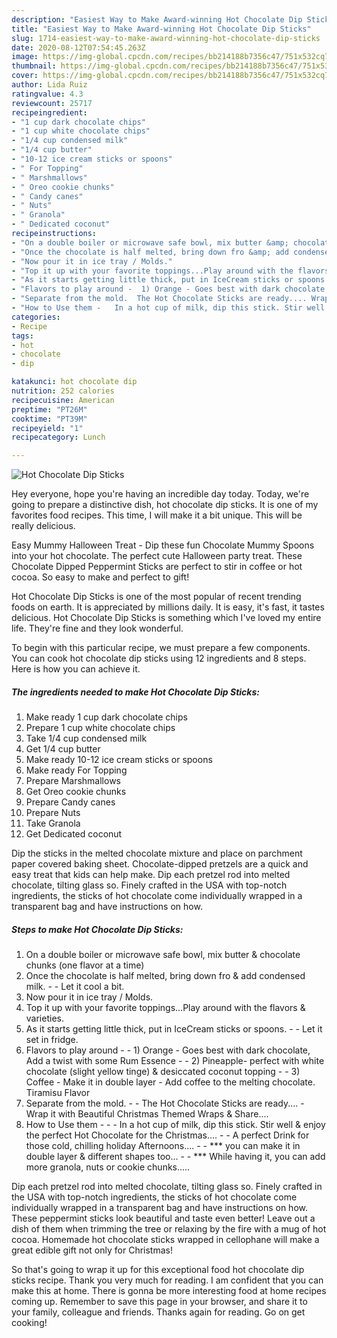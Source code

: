 ```yaml
---
description: "Easiest Way to Make Award-winning Hot Chocolate Dip Sticks"
title: "Easiest Way to Make Award-winning Hot Chocolate Dip Sticks"
slug: 1714-easiest-way-to-make-award-winning-hot-chocolate-dip-sticks
date: 2020-08-12T07:54:45.263Z
image: https://img-global.cpcdn.com/recipes/bb214188b7356c47/751x532cq70/hot-chocolate-dip-sticks-recipe-main-photo.jpg
thumbnail: https://img-global.cpcdn.com/recipes/bb214188b7356c47/751x532cq70/hot-chocolate-dip-sticks-recipe-main-photo.jpg
cover: https://img-global.cpcdn.com/recipes/bb214188b7356c47/751x532cq70/hot-chocolate-dip-sticks-recipe-main-photo.jpg
author: Lida Ruiz
ratingvalue: 4.3
reviewcount: 25717
recipeingredient:
- "1 cup dark chocolate chips"
- "1 cup white chocolate chips"
- "1/4 cup condensed milk"
- "1/4 cup butter"
- "10-12 ice cream sticks or spoons"
- " For Topping"
- " Marshmallows"
- " Oreo cookie chunks"
- " Candy canes"
- " Nuts"
- " Granola"
- " Dedicated coconut"
recipeinstructions:
- "On a double boiler or microwave safe bowl, mix butter &amp; chocolate chunks (one flavor at a time)"
- "Once the chocolate is half melted, bring down fro &amp; add condensed milk.   Let it cool a bit."
- "Now pour it in ice tray / Molds."
- "Top it up with your favorite toppings...Play around with the flavors &amp; varieties."
- "As it starts getting little thick, put in IceCream sticks or spoons.   Let it set in fridge."
- "Flavors to play around -  1) Orange - Goes best with dark chocolate, Add a twist with some Rum Essence   2) Pineapple- perfect with white chocolate (slight yellow tinge) &amp; desiccated coconut topping    3) Coffee - Make it in double layer - Add coffee to the melting chocolate. Tiramisu Flavor"
- "Separate from the mold.  The Hot Chocolate Sticks are ready.... Wrap it with Beautiful Christmas Themed Wraps &amp; Share...."
- "How to Use them -   In a hot cup of milk, dip this stick. Stir well &amp; enjoy the perfect Hot Chocolate for the Christmas....  A perfect Drink for those cold, chilling holiday Afternoons....  *** you can make it in double layer &amp; different shapes too...  *** While having it, you can add more granola, nuts or cookie chunks....."
categories:
- Recipe
tags:
- hot
- chocolate
- dip

katakunci: hot chocolate dip 
nutrition: 252 calories
recipecuisine: American
preptime: "PT26M"
cooktime: "PT39M"
recipeyield: "1"
recipecategory: Lunch

---
```



![Hot Chocolate Dip Sticks](https://img-global.cpcdn.com/recipes/bb214188b7356c47/751x532cq70/hot-chocolate-dip-sticks-recipe-main-photo.jpg)

Hey everyone, hope you're having an incredible day today. Today, we're going to prepare a distinctive dish, hot chocolate dip sticks. It is one of my favorites food recipes. This time, I will make it a bit unique. This will be really delicious.

Easy Mummy Halloween Treat - Dip these fun Chocolate Mummy Spoons into your hot chocolate. The perfect cute Halloween party treat. These Chocolate Dipped Peppermint Sticks are perfect to stir in coffee or hot cocoa. So easy to make and perfect to gift!

Hot Chocolate Dip Sticks is one of the most popular of recent trending foods on earth. It is appreciated by millions daily. It is easy, it's fast, it tastes delicious. Hot Chocolate Dip Sticks is something which I've loved my entire life. They're fine and they look wonderful.


To begin with this particular recipe, we must prepare a few components. You can cook hot chocolate dip sticks using 12 ingredients and 8 steps. Here is how you can achieve it.

<!--inarticleads1-->

##### The ingredients needed to make Hot Chocolate Dip Sticks:

1. Make ready 1 cup dark chocolate chips
1. Prepare 1 cup white chocolate chips
1. Take 1/4 cup condensed milk
1. Get 1/4 cup butter
1. Make ready 10-12 ice cream sticks or spoons
1. Make ready  For Topping
1. Prepare  Marshmallows
1. Get  Oreo cookie chunks
1. Prepare  Candy canes
1. Prepare  Nuts
1. Take  Granola
1. Get  Dedicated coconut


Dip the sticks in the melted chocolate mixture and place on parchment paper covered baking sheet. Chocolate-dipped pretzels are a quick and easy treat that kids can help make. Dip each pretzel rod into melted chocolate, tilting glass so. Finely crafted in the USA with top-notch ingredients, the sticks of hot chocolate come individually wrapped in a transparent bag and have instructions on how. 

<!--inarticleads2-->

##### Steps to make Hot Chocolate Dip Sticks:

1. On a double boiler or microwave safe bowl, mix butter &amp; chocolate chunks (one flavor at a time)
1. Once the chocolate is half melted, bring down fro &amp; add condensed milk.  -  - Let it cool a bit.
1. Now pour it in ice tray / Molds.
1. Top it up with your favorite toppings...Play around with the flavors &amp; varieties.
1. As it starts getting little thick, put in IceCream sticks or spoons.  -  - Let it set in fridge.
1. Flavors to play around -  - 1) Orange - Goes best with dark chocolate, Add a twist with some Rum Essence  -  - 2) Pineapple- perfect with white chocolate (slight yellow tinge) &amp; desiccated coconut topping  -  -  3) Coffee - Make it in double layer - Add coffee to the melting chocolate. Tiramisu Flavor
1. Separate from the mold. -  - The Hot Chocolate Sticks are ready.... - Wrap it with Beautiful Christmas Themed Wraps &amp; Share....
1. How to Use them -  -  - In a hot cup of milk, dip this stick. Stir well &amp; enjoy the perfect Hot Chocolate for the Christmas.... -  - A perfect Drink for those cold, chilling holiday Afternoons.... -  - *** you can make it in double layer &amp; different shapes too... -  - *** While having it, you can add more granola, nuts or cookie chunks.....


Dip each pretzel rod into melted chocolate, tilting glass so. Finely crafted in the USA with top-notch ingredients, the sticks of hot chocolate come individually wrapped in a transparent bag and have instructions on how. These peppermint sticks look beautiful and taste even better! Leave out a dish of them when trimming the tree or relaxing by the fire with a mug of hot cocoa. Homemade hot chocolate sticks wrapped in cellophane will make a great edible gift not only for Christmas! 

So that's going to wrap it up for this exceptional food hot chocolate dip sticks recipe. Thank you very much for reading. I am confident that you can make this at home. There is gonna be more interesting food at home recipes coming up. Remember to save this page in your browser, and share it to your family, colleague and friends. Thanks again for reading. Go on get cooking!
